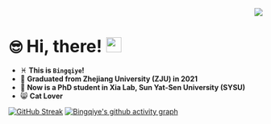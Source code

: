 <p align="right">
<a title="github" target="_blank" href="https://github.com/Bingqiye"><img src="https://img.shields.io/badge/dynamic/json?label=GitHub&suffix=%20followers&query=%24.data.totalSubs&url=https%3A%2F%2Fapi.spencerwoo.com%2Fsubstats%2F%3Fsource%3Dgithub%26queryKey%3DBingqiye&labelColor=282c34&color=353940&logo=github&longCache=true" ></a>
</p>  

# :sunglasses: <big> Hi, there! </big> <img src="https://raw.githubusercontent.com/MartinHeinz/MartinHeinz/master/wave.gif" width="30px">  
* :pisces: **This is `Bingqiye`!**   
* :gift_heart: **Graduated from Zhejiang University (ZJU) in 2021**  
* :school: **Now is a PhD student in Xia Lab, Sun Yat-Sen University (SYSU)** 
* :smile_cat: **Cat Lover**  
  

[![GitHub Streak](https://streak-stats.demolab.com/?user=Bingqiye&theme=dark)](https://git.io/streak-stats)
[![Bingqiye's github activity graph](https://github-readme-activity-graph.vercel.app/graph?username=Bingqiye&theme=dracula)](https://github.com/Bingqiye)

